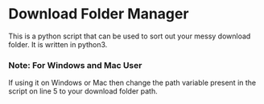# Download Folder Manager
This is a python script that can be used to sort out your messy download folder. It is written in python3.

### Note: For Windows and Mac User
If using it on Windows or Mac then change the path variable present in the script on line 5 to your download folder path.
